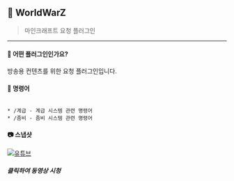 




## 📒 WorldWarZ
> 마인크래프트 요청 플러그인

---

#### 📖 어떤 플러그인인가요?
방송용 컨텐츠를 위한 요청 플러그인입니다.

#### 📄 명령어
```

* /계급 - 계급 시스템 관련 명령어
* /좀비 - 좀비 시스템 관련 명령어

```

</div>

#### 📷 스냅샷
[![유튜브](http://img.youtube.com/vi/tkidM-a9o1g/0.jpg)](https://youtu.be/tkidM-a9o1g)
##### 클릭하여 동영상 시청
